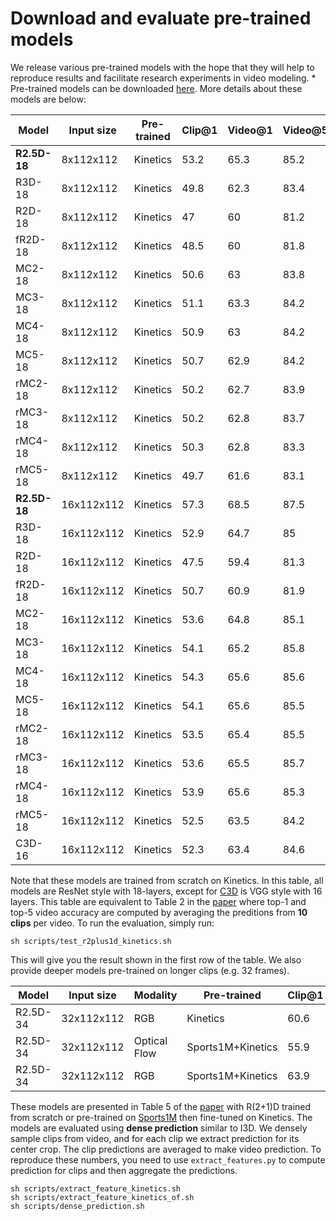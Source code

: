 # Download and evaluate pre-trained models

We release various pre-trained models with the hope that they will help to reproduce results and facilitate research experiments in video modeling. * Pre-trained models can be downloaded [here](https://www.dropbox.com/sh/ofdd6ia32eo4wk5/AAA8553of0M2tQVlfR0S2GTFa). More details about these models are below:

| Model | Input size | Pre-trained | Clip@1 | Video@1 | Video@5 | GLOPs | Params (M)|Download |
| ----- | ---------- | ----------- | ------ | ------- | ------- | ----- | --------- |---------|
| **R2.5D-18** | 8x112x112  | Kinetics | 53.2   | 65.3    | 85.2    | 20.7  | 33.3      | [link](https://www.dropbox.com/s/wzgx4d80mrh7pnf/r2.5d_d18_l8.pkl?dl=0) |
| R3D-18   | 8x112x112  | Kinetics | 49.8   |	62.3  |	83.4	| 20.3  |	33.4    | [link](https://www.dropbox.com/s/n3ax2591imcy9ly/r3d_d18_l8.pkl?dl=0) |
| R2D-18   | 8x112x112  | Kinetics | 47     |	60      |	81.2    |	1.9   |	11.4      | [link](https://www.dropbox.com/s/ju4fah9dksn08s1/r2d_d18_l8.pkl?dl=0)|
| fR2D-18  | 8x112x112  | Kinetics | 48.5   |	60      |	81.8    | 13.8  |	11.4      | [link](https://www.dropbox.com/s/4jexszps3564za3/r2df_d18_l8.pkl?dl=0)|
| MC2-18   | 8x112x112  | Kinetics | 50.6   |	63      |	83.8    |	14.3  |	11.4      |[link](https://www.dropbox.com/s/lkmhyjok8odtv8e/mc2_d18_l8.pkl?dl=0)|
| MC3-18   | 8x112x112  | Kinetics | 51.1   |	63.3    | 84.2    |	21.7  |	11.7      |[link](https://www.dropbox.com/s/3jxzhc3kduyrpik/mc3_d18_l8.pkl?dl=0)|
| MC4-18   | 8x112x112  | Kinetics | 50.9   |	63      | 84.2    |	20	  | 12.7      |[link](https://www.dropbox.com/s/vx2xee36et823gs/mc4_d18_l8.pkl?dl=0)|
| MC5-18   | 8x112x112  | Kinetics | 50.7   |	62.9    | 84.2    |	20    | 16.8      |[link](https://www.dropbox.com/s/z6fxv6jr30i2lwz/mc5_d18_l8.pkl?dl=0)|
| rMC2-18  | 8x112x112  | Kinetics | 50.2   |	62.7    | 83.9    |	19.9  | 33.3      |[link](https://www.dropbox.com/s/vnjpzq7li2b7tk2/rmc2_d18_l8.pkl?dl=0)|
| rMC3-18  | 8x112x112  | Kinetics | 50.2	  | 62.8    | 83.7	  | 12.5  | 33        |[link](https://www.dropbox.com/s/1vwjomlc45ox6u1/rmc3_d18_l8.pkl?dl=0)|
| rMC4-18  | 8x112x112  | Kinetics | 50.3   |	62.8    | 83.3    |	14.5  | 32        |[link](https://www.dropbox.com/s/zots41ng2xs2ezu/rmc4_d18_l8.pkl?dl=0)|
| rMC5-18  | 8x112x112  | Kinetics | 49.7   |	61.6    | 83.1    |	15.4  | 27.9      |[link](https://www.dropbox.com/s/3e56jjx6x1qot4x/rmc5_d18_l8.pkl?dl=0)|
| **R2.5D-18** | 16x112x112 | Kinetics | 57.3   |	68.5    |	87.5    |	41.5  |	33.3      |[link](https://www.dropbox.com/s/94d2ruqn6tp7xno/r2.5d_d18_l16.pkl?dl=0)|
| R3D-18   | 16x112x112 | Kinetics | 52.9   | 64.7     | 85     | 40.7   | 33.4       |[link](https://www.dropbox.com/s/8tqp8uhjmedflu1/r3d_d18_l16.pkl?dl=0)|
| R2D-18   | 16x112x112 | Kinetics | 47.5    | 59.4     | 81.3     | 2.2   | 11.5       |[link](https://www.dropbox.com/s/hyw8ltzvhadxgia/r2d_d18_l16.pkl?dl=0)|
| fR2D-18  | 16x112x112 | Kinetics | 50.7    | 60.9     | 81.9     | 27.6   | 11.4       |[link](https://www.dropbox.com/s/4yy0tdfebdy0ptr/r2df_d18_l16.pkl?dl=0)|
| MC2-18   | 16x112x112 | Kinetics | 53.6    | 64.8     | 85.1     | 28.5   | 11.4       |[link](https://www.dropbox.com/s/xmtqk2w3p60yly0/mc2_d18_l16.pkl?dl=0)|
| MC3-18   | 16x112x112 | Kinetics | 54.1    | 65.2     | 85.8     | 43.3   | 11.7       |[link](https://www.dropbox.com/s/rpgbzjewagjeu2f/mc3_d18_l16.pkl?dl=0)|
| MC4-18   | 16x112x112 | Kinetics | 54.3 |	65.6 |	85.6 | 40 |	12.7 |[link](https://www.dropbox.com/s/lrjwye0ldsgi2p2/mc4_d18_l16.pkl?dl=0)|
| MC5-18   | 16x112x112 | Kinetics | 54.1 |	65.6 | 85.5 | 39.9 | 16.8 |[link](https://www.dropbox.com/s/3qp62d3159rzwsj/mc5_d18_l16.pkl?dl=0)|
| rMC2-18  | 16x112x112 | Kinetics | 53.5 |	65.4 | 85.5 | 39.8 | 33.3 |[link](https://www.dropbox.com/s/70k3p0xz6rjcdtb/rmc2_d18_l16.pkl?dl=0)|
| rMC3-18  | 16x112x112 | Kinetics | 53.6 |	65.5 | 85.7 | 25 | 33 |[link](https://www.dropbox.com/s/n8eulubwh6l3o0b/rmc3_d18_l16.pkl?dl=0)|
| rMC4-18  | 16x112x112 | Kinetics | 53.9 | 65.6 | 85.3 | 29.1 | 32 |[link](https://www.dropbox.com/s/di3wwadbapc61rn/rmc4_d18_l16.pkl?dl=0)|
| rMC5-18  | 16x112x112 | Kinetics | 52.5 | 63.5 | 84.2 | 30.8 | 27.9 |[link](https://www.dropbox.com/s/lb5jaji177hid7p/rmc5_d18_l16.pkl?dl=0)|
| C3D-16   | 16x112x112 | Kinetics | 52.3   |	63.4    |	84.6    |	38.5  |	64.9      |[link](https://www.dropbox.com/s/hbzn4ykva64avxu/c3d_l16.pkl?dl=0)|

Note that these models are trained from scratch on Kinetics. In this table, all models are ResNet style with 18-layers, except for [C3D](http://www.cs.dartmouth.edu/~dutran/papers/c3d_video.pdf) is VGG style with 16 layers. This table are equivalent to Table 2 in the [paper](https://128.84.21.199/pdf/1711.11248.pdf) where top-1 and top-5 video accuracy are computed by averaging the preditions from **10 clips** per video. To run the evaluation, simply run:

```
sh scripts/test_r2plus1d_kinetics.sh
```

This will give you the result shown in the first row of the table. We also provide deeper models pre-trained on longer clips (e.g. 32 frames).

| Model | Input size | Modality | Pre-trained      | Clip@1 | Video@1 | Video@5 | Download |
| ----- | ---------- | ---------| ------- | ------ | ------- | ------- | -------- |
| R2.5D-34 | 32x112x112 | RGB | Kinetics           | 60.6   | 72.4    | 90.6    | [link](https://www.dropbox.com/s/y6c6jf7myv2w6iq/r2.5d_d34_l32.pkl?dl=0)|
| R2.5D-34 | 32x112x112 | Optical Flow | Sports1M+Kinetics  | 55.9   | 68.2    | 88    | [link](https://www.dropbox.com/s/30zj1t9xte5vy64/r2.5d_d34_l32_ft_sports1m_optical_flow.pkl?dl=0)|
| R2.5D-34 | 32x112x112 | RGB | Sports1M+Kinetics  | 63.9   | 74.2    | 92.1    | [link](https://www.dropbox.com/s/odd9smqn2t54run/r2.5d_d34_l32_ft_sports1m.pkl?dl=0)|

These models are presented in Table 5 of the [paper](https://128.84.21.199/pdf/1711.11248.pdf) with R(2+1)D trained from scratch or pre-trained on [Sports1M](https://cs.stanford.edu/people/karpathy/deepvideo) then fine-tuned on Kinetics. The models are evaluated using **dense prediction** similar to I3D. We densely sample clips from video, and for each clip we extract prediction for its center crop. The clip predictions are averaged to make video prediction. To reproduce these numbers, you need to use `extract_features.py` to compute prediction for clips and then aggregate the predictions.

```
sh scripts/extract_feature_kinetics.sh
sh scripts/extract_feature_kinetics_of.sh
sh scripts/dense_prediction.sh
```
